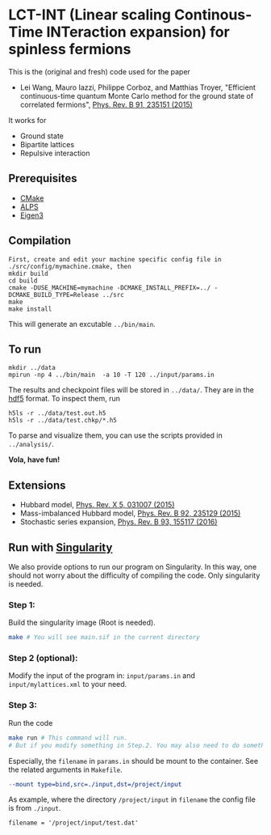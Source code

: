 LCT-INT (**L**inear scaling **C**ontinous-**T**ime **INT**eraction expansion) for spinless fermions
=============================
This is the (original and fresh) code used for the paper
- Lei Wang, Mauro Iazzi, Philippe Corboz, and Matthias Troyer, "Efficient continuous-time quantum Monte Carlo method for the ground state of correlated fermions", [Phys. Rev. B 91, 235151 (2015)](http://dx.doi.org/10.1103/PhysRevB.91.235151)

It works for
- Ground state 
- Bipartite lattices 
- Repulsive interaction 

## Prerequisites
- [CMake](https://cmake.org)
- [ALPS](http://alps.comp-phys.org)
- [Eigen3](http://eigen.tuxfamily.org)

## Compilation
    First, create and edit your machine specific config file in ./src/config/mymachine.cmake, then 
    mkdir build 
    cd build 
    cmake -DUSE_MACHINE=mymachine -DCMAKE_INSTALL_PREFIX=../ -DCMAKE_BUILD_TYPE=Release ../src
    make 
    make install 
This will generate an excutable `../bin/main`.  

## To run
    mkdir ../data 
    mpirun -np 4 ../bin/main  -a 10 -T 120 ../input/params.in 
The results and checkpoint files will be stored in `../data/`. They are in the [hdf5](https://www.hdfgroup.org/HDF5/) format. 
To inspect them, run 

    h5ls -r ../data/test.out.h5
    h5ls -r ../data/test.chkp/*.h5
To parse and visualize them, you can use the scripts provided in `../analysis/`.

**Vola, have fun!**


## Extensions 
- Hubbard model, [Phys. Rev. X 5, 031007 (2015)](http://dx.doi.org/10.1103/PhysRevX.5.031007)
- Mass-imbalanced Hubbard model, [Phys. Rev. B 92, 235129 (2015)](http://dx.doi.org/10.1103/PhysRevB.92.235129)
- Stochastic series expansion, [Phys. Rev. B 93, 155117 (2016)](http://dx.doi.org/10.1103/PhysRevB.93.155117)

## Run with [Singularity](https://www.sylabs.io/singularity/)
We also provide options to run our program on Singularity. In this way, one should not worry about the difficulty of compiling the code. Only singularity is needed. 

### Step 1:
Build the singularity image (Root is needed).
```bash
make # You will see main.sif in the current directory
```

### Step 2 (optional):
Modify the input of the program in: `input/params.in` and `input/mylattices.xml` to your need.

### Step 3:
Run the code
```bash
make run # This command will run.
# But if you modify something in Step.2. You may also need to do something in the `Makefile`
```

Especially, the `filename` in `params.in` should be mount to the container. See the related arguments in `Makefile`.
```Makefile
--mount type=bind,src=./input,dst=/project/input
```
As example, where the directory `/project/input` in `filename` the config file is from `./input`.

```
filename = '/project/input/test.dat'
```